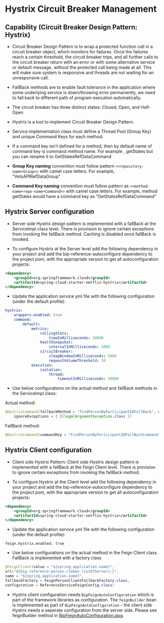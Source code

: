 # Hystrix Circuit Breaker Management

## Capability (Circuit Breaker Design Pattern: Hystrix)

- Circuit Breaker Design Pattern is to wrap a protected function call in a circuit breaker object, which monitors for failures. Once the failures reach a certain threshold, the circuit breaker trips, and all further calls to the circuit breaker return with an error or with some alternative service or default message, without the protected call being made at all. This will make sure system is responsive and threads are not waiting for an unresponsive call.

- FallBack methods are to enable fault tolerance in the application where some underlying service is down/throwing error permanently, we need to fall back to different path of program execution automatically. 

- The circuit breaker has three distinct states: Closed, Open, and Half-Open

- Hystrix is a tool to implement Circuit Breaker Design Pattern. 

- Service implementation class must define a Thread Pool (Group Key) and unique Command Keys for each method.

- If a command key isn't defined for a method, then by default name of command key is command method name. For example , getStates but you can rename it to GetStatesRefDataCommand

- **Group Key naming** convention must follow pattern `<<repository-name+Group>>` with camel case letters. For example, "VetsAPIRefDataGroup"

- **Command Key naming** convention must follow pattern as `<<method-name+repo-name+Command>>` with camel case letters. For example, method getStates would have a command key as "GetStatesRefDataCommand"

## Hystrix Server configuration
- Server side Hystrix design pattern is implemented with a fallBack at the ServiceImpl class level. There is provision to ignore certain exceptions from invoking the fallBack method. Caching is disabled once fallBack is invoked. 

- To configure Hystrix at the Server level add the following dependency in your project and add the bip-reference-autoconfigure dependency to the project pom, with the appropriate version to get all autoconfiguration projects:

```xml
<dependency>
	<groupId>org.springframework.cloud</groupId>
	<artifactId>spring-cloud-starter-netflix-hystrix</artifactId>
</dependency>
```

- Update the application service yml file with the following configuration (under the default profile):

```yaml
hystrix:
    wrappers.enabled: true
    command:
        default:
            metrics:
                rollingStats:
                    timeInMilliseconds: 20000
                healthSnapshot:
                    intervalInMilliseconds: 1000
                circuitBreaker:
                    sleepWindowInMilliseconds: 5000
                    requestVolumeThreshold: 20
            execution:
                isolation:
                    thread:
                        timeoutInMilliseconds: 20000
```

- Use below configurations on the actual method and fallBack methods in the ServiceImpl class:

Actual method:
```java
@HystrixCommand(fallbackMethod = "findPersonByParticipantIDFallBack", commandKey = "GetPersonInfoByPIDCommand",
	ignoreExceptions = { IllegalArgumentException.class })
```

FallBack method:
```java
@HystrixCommand(commandKey = "FindPersonByParticipantIDFallBackCommand")
```

## Hystrix Client configuration

- Client side Hystrix Pattern: Client side Hystrix design pattern is implemented with a fallBack at 
the Feign Client level. There is provision to ignore certain exceptions from invoking the fallBack
method.

- To configure Hystrix at the Client level add the following dependency in your project and add the bip-reference-autoconfigure dependency to the project pom, with the appropriate version to get all autoconfiguration projects:

```xml
<dependency>
	<groupId>org.springframework.cloud</groupId>
	<artifactId>spring-cloud-starter-netflix-hystrix</artifactId>
</dependency>
```

- Update the application service yml file with the following configuration (under the default profile):
```
feign.hystrix.enabled: true
```

- Use below configurations on the actual method in the Feign Client class. FallBack is implemented with a factory class
```java
@FeignClient(value = "${spring.application.name}",
url="${bip-reference-person.ribbon.listOfServers:}",
name = "${spring.application.name}",
fallbackFactory = FeignPersonClientFallbackFactory.class,
configuration = ReferenceServiceFeignConfig.class)
```

- Hystrix client configuration needs `BipFeignAutoConfiguration` which is part of the framework libraries as configuration. The `feignBuilder` bean is implemented as part of `BipFeignAutoConfiguration` - the client side Hystrix needs a seperate configuration from the server side. Please see feignBuilder method in [BipFeignAutoConfiguration.java](https://github.ec.va.gov/EPMO/bip-framework/blob/master/bip-framework-autoconfigure/src/main/java/gov/va/bip/framework/feign/autoconfigure/BipFeignAutoConfiguration.java).
